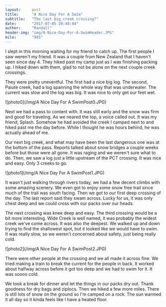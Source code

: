 ```yaml
---
layout:     post
title:      "A Nice Day For A Swim"
subtitle:   "The last big creek crossing?"
date:       "2017-07-05 20:48:44"
author:     "Randall"
header-img: "img/A-Nice-Day-For-A-SwimHeader.JPG"
mile:       "991"
---
```

I slept in this morning waiting for my friend to catch up. The first people I saw weren't my friend. It was a couple from New Zealand that I haven't seen since day 4. They hiked past my camp just as I was finishing packing up. I hiked down with them, glad to not be alone on the next couple creek crossings. 

They were pretty uneventful. The first had a nice big log. The second, Paiute creek, had a log spanning the whole way that was underwater. The current was slow and the log was big. It was nice to only get our feet wet.

![photo0](/img/A Nice Day For A SwimPost0.JPG)

Next we had a pass to content with. It was still early and the snow was firm and good for traveling. As we neared the top, a voice called out. It was my friend, Splash. Somehow he had avoided the creek I camped next to and hiked past me the day before. While I thought he was hours behind, he was actually ahead of me.

Our next big creek, and what may have been the last dangerous one was at the bottom of the pass. Reports talked about snow bridges a couple weeks before but those were all gone. It was raging and we weren't sure what to do. Then, we saw a log just a little upstream of the PCT crossing. It was nice and easy. Only 3 creeks to go.

![photo1](/img/A Nice Day For A SwimPost1.JPG)

It wasn't just walking through rivers today, we had a few decent climbs with some amazing scenery. We even got to enjoy some snow free trail since much of the trail was south facing. Then we got to our first deep crossing of the day. The last report said they swam across. Lucky for us, it was only chest deep and we could cross with our packs over our heads.

The next crossing was knee deep and easy. The third crossing would be a bit more interesting. Wide Creek is well named, it was probably the widest creek we've come across. It was also the deepest. We walked up and down trying to find the shallowest spot, but it looked like we would have to swim. It was really slow, so we weren't concerned about safety, just being really cold.

![photo2](/img/A Nice Day For A SwimPost2.JPG)

There were other people at the crossing and we all made it across fine. We tried making a train to break the current for the people in back. It worked about halfway across before it got too deep and we had to swim for it. It was soooo cold.

We took a break for dinner and let the things in our packs dry out. Thank goodness for dry bags and ziplocs. Then we hiked a few more miles. There is still lots of snow on the ground so I'm camped on a rock. The sun warmed it all day so it kinda feels like I have a heated floor. 
